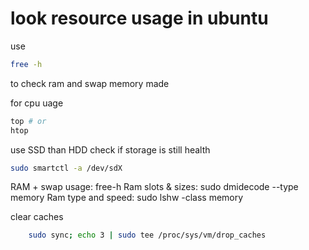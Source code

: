 # look resource usage in ubuntu
use 
```bash
free -h
```
to check ram and swap memory made

for cpu uage
```bash
top # or 
htop
```
use SSD than HDD 
check if storage is still health
```bash
sudo smartctl -a /dev/sdX
```

RAM + swap usage: free-h
Ram slots & sizes: sudo dmidecode --type memory
Ram type and speed: sudo lshw -class memory


clear caches
```bash
    sudo sync; echo 3 | sudo tee /proc/sys/vm/drop_caches
```